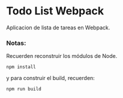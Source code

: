 # Todo List Webpack

Aplicacion de lista de tareas en Webpack.

### Notas:
Recuerden reconstruir los módulos de Node.
```
npm install
```

y para construir el build, recuerden:
```
npm run build
```